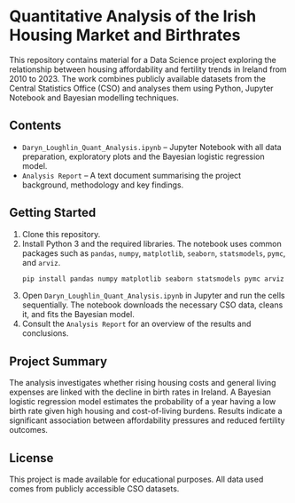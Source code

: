 # Quantitative Analysis of the Irish Housing Market and Birthrates

This repository contains material for a Data Science project exploring the relationship between housing affordability and fertility trends in Ireland from 2010 to 2023. The work combines publicly available datasets from the Central Statistics Office (CSO) and analyses them using Python, Jupyter Notebook and Bayesian modelling techniques.

## Contents

- `Daryn_Loughlin_Quant_Analysis.ipynb` – Jupyter Notebook with all data preparation, exploratory plots and the Bayesian logistic regression model.
- `Analysis Report` – A text document summarising the project background, methodology and key findings.

## Getting Started

1. Clone this repository.
2. Install Python 3 and the required libraries. The notebook uses common packages such as `pandas`, `numpy`, `matplotlib`, `seaborn`, `statsmodels`, `pymc`, and `arviz`.
   ```bash
   pip install pandas numpy matplotlib seaborn statsmodels pymc arviz pyjstat requests
   ```
3. Open `Daryn_Loughlin_Quant_Analysis.ipynb` in Jupyter and run the cells sequentially. The notebook downloads the necessary CSO data, cleans it, and fits the Bayesian model.
4. Consult the `Analysis Report` for an overview of the results and conclusions.

## Project Summary

The analysis investigates whether rising housing costs and general living expenses are linked with the decline in birth rates in Ireland. A Bayesian logistic regression model estimates the probability of a year having a low birth rate given high housing and cost-of-living burdens. Results indicate a significant association between affordability pressures and reduced fertility outcomes.

## License

This project is made available for educational purposes. All data used comes from publicly accessible CSO datasets.
